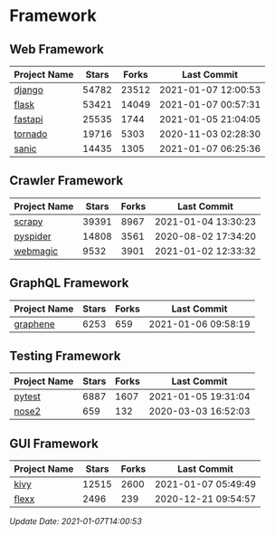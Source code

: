 # Framework

## Web Framework
| Project Name | Stars | Forks | Last Commit |
| ------------ | ----- | ----- | ----------- |
| [django](https://github.com/django/django) | 54782 | 23512 | 2021-01-07 12:00:53 |
| [flask](https://github.com/pallets/flask) | 53421 | 14049 | 2021-01-07 00:57:31 |
| [fastapi](https://github.com/tiangolo/fastapi) | 25535 | 1744 | 2021-01-05 21:04:05 |
| [tornado](https://github.com/tornadoweb/tornado) | 19716 | 5303 | 2020-11-03 02:28:30 |
| [sanic](https://github.com/sanic-org/sanic) | 14435 | 1305 | 2021-01-07 06:25:36 |

## Crawler Framework
| Project Name | Stars | Forks | Last Commit |
| ------------ | ----- | ----- | ----------- |
| [scrapy](https://github.com/scrapy/scrapy) | 39391 | 8967 | 2021-01-04 13:30:23 |
| [pyspider](https://github.com/binux/pyspider) | 14808 | 3561 | 2020-08-02 17:34:20 |
| [webmagic](https://github.com/code4craft/webmagic) | 9532 | 3901 | 2021-01-02 12:33:32 |

## GraphQL Framework
| Project Name | Stars | Forks | Last Commit |
| ------------ | ----- | ----- | ----------- |
| [graphene](https://github.com/graphql-python/graphene) | 6253 | 659 | 2021-01-06 09:58:19 |

## Testing Framework
| Project Name | Stars | Forks | Last Commit |
| ------------ | ----- | ----- | ----------- |
| [pytest](https://github.com/pytest-dev/pytest) | 6887 | 1607 | 2021-01-05 19:31:04 |
| [nose2](https://github.com/nose-devs/nose2) | 659 | 132 | 2020-03-03 16:52:03 |

## GUI Framework
| Project Name | Stars | Forks | Last Commit |
| ------------ | ----- | ----- | ----------- |
| [kivy](https://github.com/kivy/kivy) | 12515 | 2600 | 2021-01-07 05:49:49 |
| [flexx](https://github.com/flexxui/flexx) | 2496 | 239 | 2020-12-21 09:54:57 |

*Update Date: 2021-01-07T14:00:53*